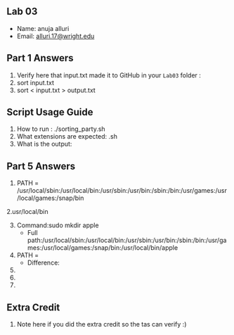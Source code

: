 ## Lab 03

- Name: anuja alluri
- Email: alluri.17@wright.edu

## Part 1 Answers

1. Verify here that input.txt made it to GitHub in your `Lab03` folder : 
2. sort input.txt
3. sort < input.txt > output.txt

## Script Usage Guide

1. How to run : ./sorting_party.sh
2. What extensions are expected: .sh
3. What is the output: 

## Part 5 Answers

1. PATH = /usr/local/sbin:/usr/local/bin:/usr/sbin:/usr/bin:/sbin:/bin:/usr/games:/usr/local/games:/snap/bin

2.usr/local/bin

3. Command:sudo mkdir apple
   - Full path:/usr/local/sbin:/usr/local/bin:/usr/sbin:/usr/bin:/sbin:/bin:/usr/games:/usr/local/games:/snap/bin:/usr/local/bin/apple
4. PATH =
   - Difference:
5.
6.
7.

## Extra Credit

1. Note here if you did the extra credit so the tas can verify :)
